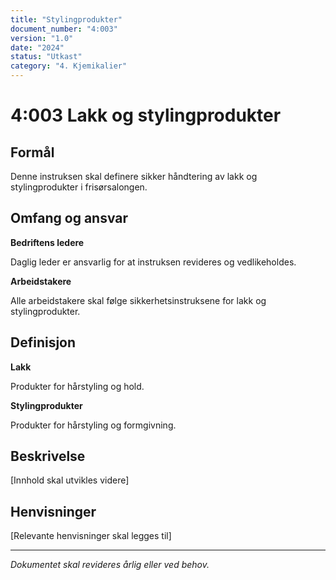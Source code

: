 ```yaml
---
title: "Stylingprodukter"
document_number: "4:003"
version: "1.0"
date: "2024"
status: "Utkast"
category: "4. Kjemikalier"
---
```


# 4:003 Lakk og stylingprodukter

## Formål

Denne instruksen skal definere sikker håndtering av lakk og stylingprodukter i frisørsalongen.

## Omfang og ansvar

**Bedriftens ledere**

Daglig leder er ansvarlig for at instruksen revideres og vedlikeholdes.

**Arbeidstakere**

Alle arbeidstakere skal følge sikkerhetsinstruksene for lakk og stylingprodukter.

## Definisjon

**Lakk**

Produkter for hårstyling og hold.

**Stylingprodukter**

Produkter for hårstyling og formgivning.

## Beskrivelse

[Innhold skal utvikles videre]

## Henvisninger

[Relevante henvisninger skal legges til]

---

*Dokumentet skal revideres årlig eller ved behov.*
